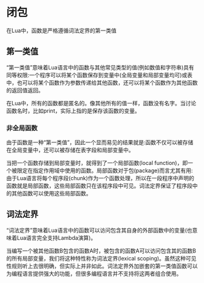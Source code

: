 # 闭包
在Lua中，函数是严格遵循词法定界的第一类值
## 第一类值
“第一类值”意味着Lua语言中的函数与其他常见类型的值(例如数值和字符串)具有同等权限:一个程序可以将某个函数保存到变量中(全局变量和局部变量均可)或表中，也可以将某个函数作为参数传递给其他函数，还可以将某个函数作为其他函数的返回值返回。

在Lua中，所有的函数都是匿名的。像其他所有的值一样，函数没有名字。当讨论函数名时，比如print，实际上指的是保存该函数的变量。

### 非全局函数
由于函数是一种“第一类值”，因此一个显而易见的结果就是:函数不仅可以被存储在全局变量中，还可以被存储在表字段和局部变量中。

当把一个函数存储到局部变量时，就得到了一个局部函数(local function)，即一个被限定在指定作用域中使用的函数。局部函数对于包(package)而言尤其有用:由于Lua语言将每个程序段(chunk)作为一个函数处理，所以在一段程序中声明的函数就是局部函数，这些局部函数只在该程序段中可见。词法定界保证了程序段中的其他函数可以使用这些局部函数。

## 词法定界
“词法定界”意味着Lua语言中的函数可以访问包含其自身的外部函数中的变量(也意味着Lua语言完全支持Lambda演算)。

当编写一个被其他函数B包含的函数A时，被包含的函数A可以访问包含其的函数B的所有局部变量，我们将这种特性称为词法定界(lexical scoping)。虽然这种可见性规则听上去很明确，但实际上并非如此。词法定界外加嵌套的第一类值函数可以为编程语言提供强大的功能，但很多编程语言并不支持将这两者组合使用。